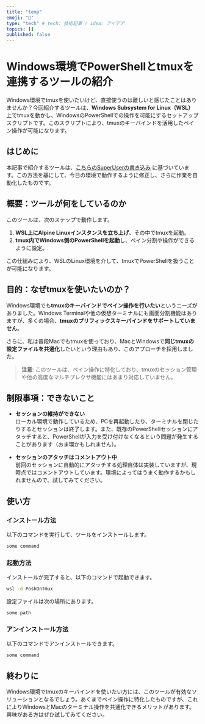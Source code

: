 ```yaml
---
title: "temp"
emoji: "💨"
type: "tech" # tech: 技術記事 / idea: アイデア
topics: []
published: false
---
```


# Windows環境でPowerShellとtmuxを連携するツールの紹介

Windows環境でtmuxを使いたいけど、直接使うのは難しいと感じたことはありませんか？今回紹介するツールは、**Windows Subsystem for Linux（WSL）** 上でtmuxを動かし、WindowsのPowerShellでの操作を可能にするセットアップスクリプトです。このスクリプトにより、tmuxのキーバインドを活用したペイン操作が可能になります。

## はじめに

本記事で紹介するツールは、[こちらのSuperUserの書き込み](https://superuser.com/a/1643117) に基づいています。この方法を基にして、今日の環境で動作するように修正し、さらに作業を自動化したものです。

## 概要：ツールが何をしているのか

このツールは、次のステップで動作します。

1. **WSL上にAlpine Linuxインスタンスを立ち上げ**、その中でtmuxを起動。
2. **tmux内でWindows側のPowerShellを起動**し、ペイン分割や操作ができるように設定。

この仕組みにより、WSLのLinux環境を介して、tmuxでPowerShellを扱うことが可能になります。

## 目的：なぜtmuxを使いたいのか？

Windows環境でも**tmuxのキーバインドでペイン操作を行いたい**というニーズがありました。Windows Terminalや他の仮想ターミナルにも画面分割機能はありますが、多くの場合、**tmuxのプリフィックスキーバインドをサポートしていません**。

さらに、私は普段Macでもtmuxを使っており、MacとWindowsで**同じtmuxの設定ファイルを共通化**したいという理由もあり、このアプローチを採用しました。

> **注意**: このツールは、ペイン操作に特化しており、tmuxのセッション管理や他の高度なマルチプレクサ機能にはあまり対応していません。

## 制限事項：できないこと

- **セッションの維持ができない**  
  ローカル環境で動作しているため、PCを再起動したり、ターミナルを閉じたりするとセッションは終了します。また、既存のPowerShellセッションにアタッチすると、PowerShellが入力を受け付けなくなるという問題が発生することがあります（おま環かもしれません）。
  
- **セッションのアタッチはコメントアウト中**  
  前回のセッションに自動的にアタッチする処理自体は実装していますが、現時点ではコメントアウトしています。環境によってはうまく動作するかもしれませんので、試してみてください。

## 使い方

### インストール方法

以下のコマンドを実行して、ツールをインストールします。

```bash
some command
```

### 起動方法

インストールが完了すると、以下のコマンドで起動できます。

```bash
wsl -d PoshOnTmux
```

設定ファイルは次の場所にあります。

```
some path
```

### アンインストール方法

以下のコマンドでアンインストールできます。

```bash
some command
```

## 終わりに

Windows環境でtmuxのキーバインドを使いたい方には、このツールが有効なソリューションとなるでしょう。あくまでペイン操作に特化したものですが、これによりWindowsとMacのターミナル操作を共通化できるメリットがあります。興味がある方はぜひ試してみてください。
